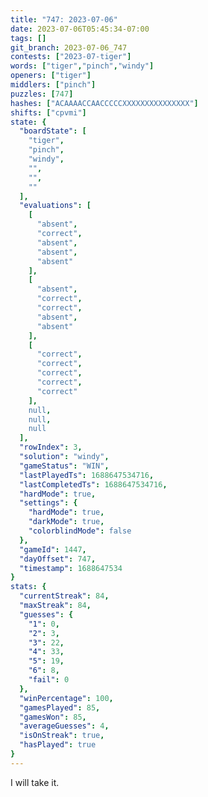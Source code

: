 ```yaml
---
title: "747: 2023-07-06"
date: 2023-07-06T05:45:34-07:00
tags: []
git_branch: 2023-07-06_747
contests: ["2023-07-tiger"]
words: ["tiger","pinch","windy"]
openers: ["tiger"]
middlers: ["pinch"]
puzzles: [747]
hashes: ["ACAAAACCAACCCCCXXXXXXXXXXXXXXX"]
shifts: ["cpvmi"]
state: {
  "boardState": [
    "tiger",
    "pinch",
    "windy",
    "",
    "",
    ""
  ],
  "evaluations": [
    [
      "absent",
      "correct",
      "absent",
      "absent",
      "absent"
    ],
    [
      "absent",
      "correct",
      "correct",
      "absent",
      "absent"
    ],
    [
      "correct",
      "correct",
      "correct",
      "correct",
      "correct"
    ],
    null,
    null,
    null
  ],
  "rowIndex": 3,
  "solution": "windy",
  "gameStatus": "WIN",
  "lastPlayedTs": 1688647534716,
  "lastCompletedTs": 1688647534716,
  "hardMode": true,
  "settings": {
    "hardMode": true,
    "darkMode": true,
    "colorblindMode": false
  },
  "gameId": 1447,
  "dayOffset": 747,
  "timestamp": 1688647534
}
stats: {
  "currentStreak": 84,
  "maxStreak": 84,
  "guesses": {
    "1": 0,
    "2": 3,
    "3": 22,
    "4": 33,
    "5": 19,
    "6": 8,
    "fail": 0
  },
  "winPercentage": 100,
  "gamesPlayed": 85,
  "gamesWon": 85,
  "averageGuesses": 4,
  "isOnStreak": true,
  "hasPlayed": true
}
---
```

<!-- more -->
I will take it.
